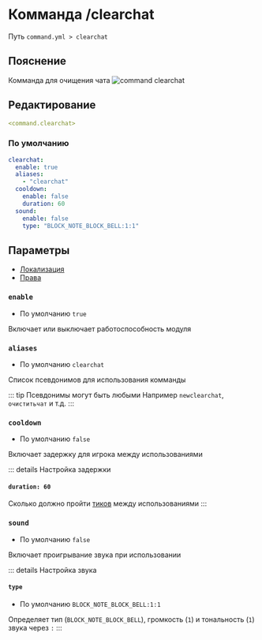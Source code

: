 # Комманда /clearchat
Путь `command.yml > clearchat`

## Пояснение
Комманда для очищения чата
![command clearchat](/commandclearchat.png)

## Редактирование
```yaml
<command.clearchat>
```

### По умолчанию
```yaml
clearchat:
  enable: true
  aliases:
    - "clearchat"
  cooldown:
    enable: false
    duration: 60
  sound:
    enable: false
    type: "BLOCK_NOTE_BLOCK_BELL:1:1"
```

## Параметры

- [Локализация](/ru/localizations/ru_ru/command/clearchat/)
- [Права](/ru/permission/command/clearchat/)

### `enable`
- По умолчанию `true`

Включает или выключает работоспособность модуля

### `aliases`
- По умолчанию `clearchat`

Список псевдонимов для использования комманды

::: tip Псевдонимы могут быть любыми
Например `newclearchat`, `очиститьчат` и т.д.
:::

### `cooldown`
- По умолчанию `false`

Включает задержку для игрока между использованиями

::: details Настройка задержки
#### `duration: 60`

Сколько должно пройти [тиков](https://ru.minecraft.wiki/w/%D0%A2%D0%B0%D0%BA%D1%82) между использованиями
:::

### `sound`
- По умолчанию `false`

Включает проигрывание звука при использовании

::: details Настройка звука
#### `type`
- По умолчанию `BLOCK_NOTE_BLOCK_BELL:1:1`

Определяет тип (`BLOCK_NOTE_BLOCK_BELL`), громкость (`1`) и тональность (`1`) звука через `:`
:::